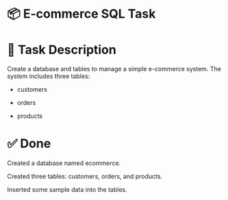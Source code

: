 # 📦 E-commerce SQL Task

# 📌 Task Description

Create a database and tables to manage a simple e-commerce system. The system includes three tables:

* customers

* orders

* products

# ✅ Done

Created a database named ecommerce.

Created three tables: customers, orders, and products.

Inserted some sample data into the tables.